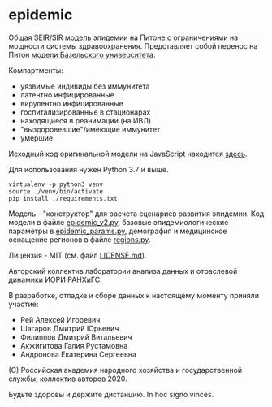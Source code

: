 # epidemic

Общая SEIR/SIR модель эпидемии на Питоне с ограничениями на 
мощности системы здравоохранения. Представляет собой перенос 
на Питон [модели Базельского университета](https://neherlab.org/covid19/).

Компартменты:

* уязвимые индивиды без иммунитета
* латентно инфицированные
* вирулентно инфицированные
* госпитализированные в стационарах
* находящиеся в реанимации (на ИВЛ)
* "выздоровевшие"/имеющие иммунитет
* умершие 

Исходный код оригинальной модели на JavaScript находится 
[здесь](https://github.com/neherlab/covid19_scenarios).

Для использования нужен Python 3.7 и выше.

```shell script
virtualenv -p python3 venv
source ./venv/bin/activate
pip install ./requirements.txt
```

Модель - "конструктор" для расчета сценариев развития эпидемии.
Код модели в файле [epidemic_v2.py](epidemic_v2.py), базовые эпидемиологические
параметры в [epidemic_params.py](epidemic_params.py), демография и медицинское 
оснащение регионов в файле [regions.py](regions.py).  

Лицензия - MIT (см. файл [LICENSE.md](LICENSE.md)).

Авторский коллектив лаборатории анализа данных и отраслевой динамики ИОРИ РАНХиГС.

В разработке, отладке и сборе данных к настоящему моменту приняли участие:

* Рей Алексей Игоревич
* Шагаров Дмитрий Юрьевич
* Филиппов Дмитрий Витальевич
* Акжигитова Галия Рустамовна
* Андронова Екатерина Сергеевна

(С) Российская академия народного хозяйства и государственной службы, коллектив авторов 2020.

Будьте здоровы и держите дистанцию. In hoc signo vinces.
 